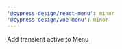 ```yaml
---
'@cypress-design/react-menu': minor
'@cypress-design/vue-menu': minor
---
```


Add transient active to Menu
